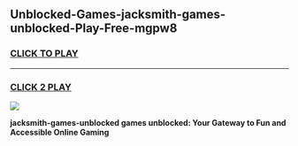
## Unblocked-Games-jacksmith-games-unblocked-Play-Free-mgpw8
<h3>
<a href="https://premium76.site?title=jacksmith-games-unblocked&ref=15A">CLICK TO PLAY</a></h3>
<hr>

<h3>
<a href="https://premium76.site?title=jacksmith-games-unblocked&ref=15A">CLICK 2 PLAY</a>
  
</h3>

<a href="https://premium76.site?title=jacksmith-games-unblocked&ref=15A"><img src="https://clearcache.store/games.png"></a>


**jacksmith-games-unblocked games unblocked: Your Gateway to Fun and Accessible Online Gaming**

